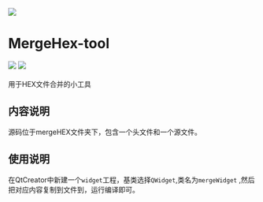 ![](https://github.com/Esten23/MergeHex-tools/blob/master/mergeHEX/merge.png)
# MergeHex-tool
![](https://img.shields.io/badge/Powered%20by-Esten23-brightgreen.svg)
![](https://img.shields.io/badge/Version-1.0.0-brightgreen.svg)<br><br>
用于HEX文件合并的小工具
## 内容说明
  源码位于mergeHEX文件夹下，包含一个头文件和一个源文件。<br>
## 使用说明
 在QtCreator中新建一个`widget`工程，基类选择`QWidget`,类名为`mergeWidget` ,然后把对应内容复制到文件到，运行编译即可。
